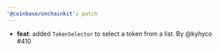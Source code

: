 ```yaml
---
'@coinbase/onchainkit': patch
---
```


- **feat**: added `TokenSelector` to select a token from a list. By @kyhyco #410
